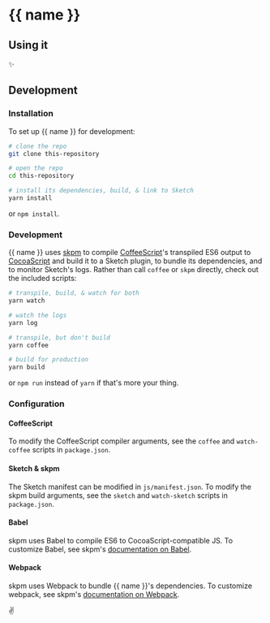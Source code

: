 # {{ name }}

## Using it

✨

## Development

### Installation

To set up {{ name }} for development:

``` bash
# clone the repo
git clone this-repository

# open the repo
cd this-repository

# install its dependencies, build, & link to Sketch
yarn install
```

or `npm install`.

### Development

{{ name }} uses [skpm](https://github.com/skpm/skpm) to compile [CoffeeScript](http://coffeescript.org)'s transpiled ES6 output to [CocoaScript](http://developer.sketchapp.com/introduction/cocoascript/) and build it to a Sketch plugin, to bundle its dependencies, and to monitor Sketch's logs. Rather than call `coffee` or `skpm` directly, check out the included scripts:

``` bash
# transpile, build, & watch for both
yarn watch

# watch the logs
yarn log

# transpile, but don't build
yarn coffee

# build for production
yarn build
```

or `npm run` instead of `yarn` if that's more your thing.

### Configuration

#### CoffeeScript

To modify the CoffeeScript compiler arguments, see the `coffee` and `watch-coffee` scripts in `package.json`.

#### Sketch & skpm

The Sketch manifest can be modified in `js/manifest.json`. To modify the skpm build arguments, see the `sketch` and `watch-sketch` scripts in `package.json`.

#### Babel

skpm uses Babel to compile ES6 to CocoaScript-compatible JS.
To customize Babel, see skpm's [documentation on Babel](https://github.com/skpm/skpm/tree/master/template#babel).

#### Webpack

skpm uses Webpack to bundle {{ name }}'s dependencies.
To customize webpack, see skpm's [documentation on Webpack](https://github.com/skpm/skpm/tree/master/template#webpack).

✌️
